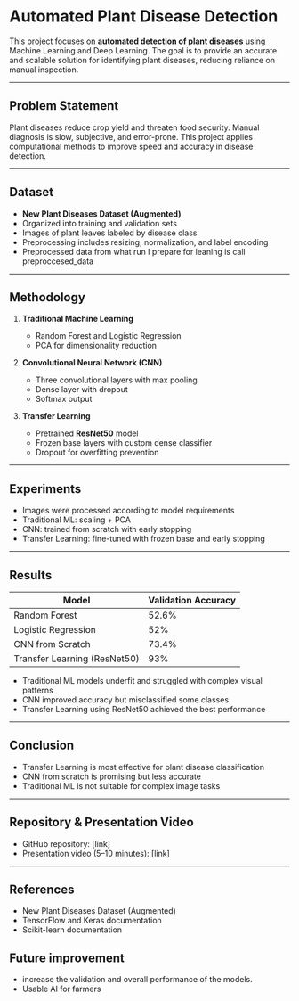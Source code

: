 # Automated Plant Disease Detection

This project focuses on **automated detection of plant diseases** using Machine Learning and Deep Learning. The goal is to provide an accurate and scalable solution for identifying plant diseases, reducing reliance on manual inspection.

---

## Problem Statement
Plant diseases reduce crop yield and threaten food security. Manual diagnosis is slow, subjective, and error-prone. This project applies computational methods to improve speed and accuracy in disease detection.

---

## Dataset
- **New Plant Diseases Dataset (Augmented)**  
- Organized into training and validation sets  
- Images of plant leaves labeled by disease class  
- Preprocessing includes resizing, normalization, and label encoding
- Preprocessed data from what run I prepare for leaning is call preproccesed_data

---

## Methodology
1. **Traditional Machine Learning**
   - Random Forest and Logistic Regression  
   - PCA for dimensionality reduction  

2. **Convolutional Neural Network (CNN)**
   - Three convolutional layers with max pooling  
   - Dense layer with dropout  
   - Softmax output  

3. **Transfer Learning**
   - Pretrained **ResNet50** model  
   - Frozen base layers with custom dense classifier  
   - Dropout for overfitting prevention  

---

## Experiments
- Images were processed according to model requirements  
- Traditional ML: scaling + PCA  
- CNN: trained from scratch with early stopping  
- Transfer Learning: fine-tuned with frozen base and early stopping  

---

## Results

| Model                  | Validation Accuracy |
|------------------------|------------------|
| Random Forest          | 52.6%            |
| Logistic Regression    | 52%              |
| CNN from Scratch       | 73.4%            |
| Transfer Learning (ResNet50) | 93%       |

- Traditional ML models underfit and struggled with complex visual patterns  
- CNN improved accuracy but misclassified some classes  
- Transfer Learning using ResNet50 achieved the best performance  

---

## Conclusion
- Transfer Learning is most effective for plant disease classification  
- CNN from scratch is promising but less accurate  
- Traditional ML is not suitable for complex image tasks  

---

## Repository & Presentation Video
- GitHub repository: [link]  
- Presentation video (5–10 minutes): [link]  

---

## References
- New Plant Diseases Dataset (Augmented)  
- TensorFlow and Keras documentation  
- Scikit-learn documentation

## Future improvement
- increase the validation and overall performance of the models.
- Usable AI for farmers
